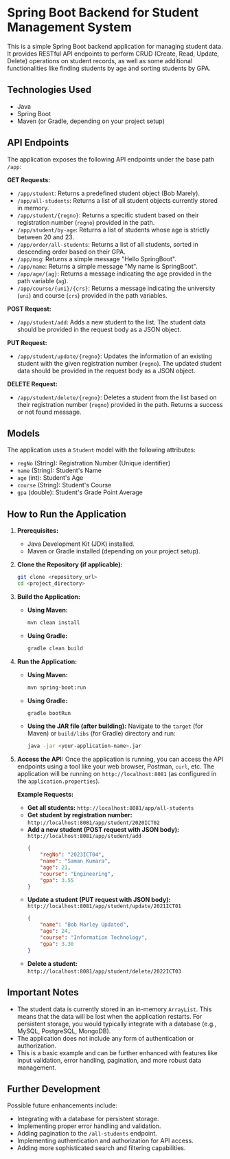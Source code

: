# Spring Boot Backend for Student Management System

This is a simple Spring Boot backend application for managing student data. It provides RESTful API endpoints to perform CRUD (Create, Read, Update, Delete) operations on student records, as well as some additional functionalities like finding students by age and sorting students by GPA.

## Technologies Used

* Java
* Spring Boot
* Maven (or Gradle, depending on your project setup)

## API Endpoints

The application exposes the following API endpoints under the base path `/app`:

**GET Requests:**

* `/app/student`: Returns a predefined student object (Bob Marely).
* `/app/all-students`: Returns a list of all student objects currently stored in memory.
* `/app/student/{regno}`: Returns a specific student based on their registration number (`regno`) provided in the path.
* `/app/student/by-age`: Returns a list of students whose age is strictly between 20 and 23.
* `/app/order/all-students`: Returns a list of all students, sorted in descending order based on their GPA.
* `/app/msg`: Returns a simple message "Hello SpringBoot".
* `/app/name`: Returns a simple message "My name is SpringBoot".
* `/app/age/{ag}`: Returns a message indicating the age provided in the path variable (`ag`).
* `/app/course/{uni}/{crs}`: Returns a message indicating the university (`uni`) and course (`crs`) provided in the path variables.

**POST Request:**

* `/app/student/add`: Adds a new student to the list. The student data should be provided in the request body as a JSON object.

**PUT Request:**

* `/app/student/update/{regno}`: Updates the information of an existing student with the given registration number (`regno`). The updated student data should be provided in the request body as a JSON object.

**DELETE Request:**

* `/app/student/delete/{regno}`: Deletes a student from the list based on their registration number (`regno`) provided in the path. Returns a success or not found message.

## Models

The application uses a `Student` model with the following attributes:

* `regNo` (String): Registration Number (Unique identifier)
* `name` (String): Student's Name
* `age` (int): Student's Age
* `course` (String): Student's Course
* `gpa` (double): Student's Grade Point Average

## How to Run the Application

1.  **Prerequisites:**
    * Java Development Kit (JDK) installed.
    * Maven or Gradle installed (depending on your project setup).

2.  **Clone the Repository (if applicable):**
    ```bash
    git clone <repository_url>
    cd <project_directory>
    ```

3.  **Build the Application:**
    * **Using Maven:**
        ```bash
        mvn clean install
        ```
    * **Using Gradle:**
        ```bash
        gradle clean build
        ```

4.  **Run the Application:**
    * **Using Maven:**
        ```bash
        mvn spring-boot:run
        ```
    * **Using Gradle:**
        ```bash
        gradle bootRun
        ```
    * **Using the JAR file (after building):**
        Navigate to the `target` (for Maven) or `build/libs` (for Gradle) directory and run:
        ```bash
        java -jar <your-application-name>.jar
        ```

5.  **Access the API:** Once the application is running, you can access the API endpoints using a tool like your web browser, Postman, `curl`, etc. The application will be running on `http://localhost:8081` (as configured in the `application.properties`).

    **Example Requests:**

    * **Get all students:** `http://localhost:8081/app/all-students`
    * **Get student by registration number:** `http://localhost:8081/app/student/2020ICT02`
    * **Add a new student (POST request with JSON body):** `http://localhost:8081/app/student/add`
        ```json
        {
            "regNo": "2023ICT04",
            "name": "Saman Kumara",
            "age": 21,
            "course": "Engineering",
            "gpa": 3.55
        }
        ```
    * **Update a student (PUT request with JSON body):** `http://localhost:8081/app/student/update/2021ICT01`
        ```json
        {
            "name": "Bob Marley Updated",
            "age": 24,
            "course": "Information Technology",
            "gpa": 3.30
        }
        ```
    * **Delete a student:** `http://localhost:8081/app/student/delete/2022ICT03`

## Important Notes

* The student data is currently stored in an in-memory `ArrayList`. This means that the data will be lost when the application restarts. For persistent storage, you would typically integrate with a database (e.g., MySQL, PostgreSQL, MongoDB).
* The application does not include any form of authentication or authorization.
* This is a basic example and can be further enhanced with features like input validation, error handling, pagination, and more robust data management.

## Further Development

Possible future enhancements include:

* Integrating with a database for persistent storage.
* Implementing proper error handling and validation.
* Adding pagination to the `/all-students` endpoint.
* Implementing authentication and authorization for API access.
* Adding more sophisticated search and filtering capabilities.

